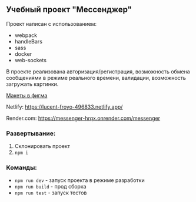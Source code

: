 ## Учебный проект "Мессенджер"
Проект написан с использованием:

+ webpack
+ handleBars
+ sass
+ docker
+ web-sockets

В проекте реализована авторизация/регистрация, возможность обмена сообщениями в режиме реального времени,
валидации, возможность загружать картинки.


[Макеты в фигма](https://www.figma.com/file/ebtuEKFGeyZCVSTgLT8i8Z/Untitled?node-id=0%3A1&t=rQNavFykDeFsGpNy-0)

Netlify: https://lucent-froyo-496833.netlify.app/

Render.com: https://messenger-hrqx.onrender.com/messenger

### Развертывание:
1) Склонировать проект
2) ```npm i```

### Команды:
+ ```npm run dev``` - запуск проекта в режиме разработки
+ ```npm run build``` - прод сборка
+ ```npm run test``` - запуск тестов
